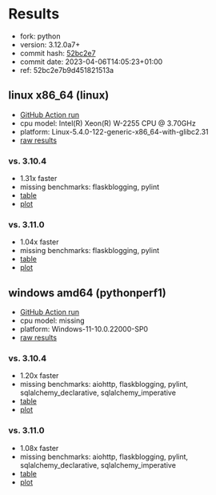 # Results

- fork: python
- version: 3.12.0a7+
- commit hash: [52bc2e7](https://github.com/python/cpython/commit/52bc2e7)
- commit date: 2023-04-06T14:05:23+01:00
- ref: 52bc2e7b9d451821513a

## linux x86_64 (linux)

- [GitHub Action run](https://github.com/faster-cpython/benchmarking/actions/runs/4634397966)
- cpu model: Intel(R) Xeon(R) W-2255 CPU @ 3.70GHz
- platform: Linux-5.4.0-122-generic-x86_64-with-glibc2.31
- [raw results](bm-20230406-linux-x86_64-python-52bc2e7b9d451821513a-3.12.0a7%2B-52bc2e7.json)

### vs. 3.10.4

- 1.31x faster
- missing benchmarks: flaskblogging, pylint
- [table](bm-20230406-linux-x86_64-python-52bc2e7b9d451821513a-3.12.0a7%2B-52bc2e7-vs-3.10.4.md)
- [plot](bm-20230406-linux-x86_64-python-52bc2e7b9d451821513a-3.12.0a7%2B-52bc2e7-vs-3.10.4.png)

### vs. 3.11.0

- 1.04x faster
- missing benchmarks: flaskblogging, pylint
- [table](bm-20230406-linux-x86_64-python-52bc2e7b9d451821513a-3.12.0a7%2B-52bc2e7-vs-3.11.0.md)
- [plot](bm-20230406-linux-x86_64-python-52bc2e7b9d451821513a-3.12.0a7%2B-52bc2e7-vs-3.11.0.png)

## windows amd64 (pythonperf1)

- [GitHub Action run](https://github.com/faster-cpython/benchmarking/actions/runs/4672599617)
- cpu model: missing
- platform: Windows-11-10.0.22000-SP0
- [raw results](bm-20230406-pythonperf1-amd64-python-52bc2e7b9d451821513a-3.12.0a7%2B-52bc2e7.json)

### vs. 3.10.4

- 1.20x faster
- missing benchmarks: aiohttp, flaskblogging, pylint, sqlalchemy_declarative, sqlalchemy_imperative
- [table](bm-20230406-pythonperf1-amd64-python-52bc2e7b9d451821513a-3.12.0a7%2B-52bc2e7-vs-3.10.4.md)
- [plot](bm-20230406-pythonperf1-amd64-python-52bc2e7b9d451821513a-3.12.0a7%2B-52bc2e7-vs-3.10.4.png)

### vs. 3.11.0

- 1.08x faster
- missing benchmarks: aiohttp, flaskblogging, pylint, sqlalchemy_declarative, sqlalchemy_imperative
- [table](bm-20230406-pythonperf1-amd64-python-52bc2e7b9d451821513a-3.12.0a7%2B-52bc2e7-vs-3.11.0.md)
- [plot](bm-20230406-pythonperf1-amd64-python-52bc2e7b9d451821513a-3.12.0a7%2B-52bc2e7-vs-3.11.0.png)

